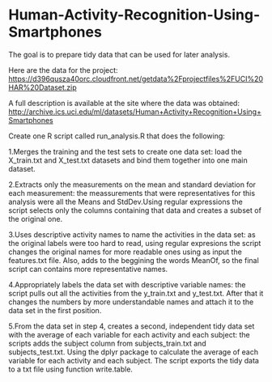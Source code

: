 # Human-Activity-Recognition-Using-Smartphones
The goal is to prepare tidy data that can be used for later analysis.

Here are the data for the project: 
https://d396qusza40orc.cloudfront.net/getdata%2Fprojectfiles%2FUCI%20HAR%20Dataset.zip

A full description is available at the site where the data was obtained: 
http://archive.ics.uci.edu/ml/datasets/Human+Activity+Recognition+Using+Smartphones

Create one R script called run_analysis.R that does the following:

1.Merges the training and the test sets to create one data set: 
  load the X_train.txt and X_test.txt datasets and bind them together into one main dataset.

2.Extracts only the measurements on the mean and standard deviation for each measurement: 
  the meassurements that were representatives for this analysis were all the Means and StdDev.Using regular expressions the script selects only the columns containing that data and creates a subset of the original one.

3.Uses descriptive activity names to name the activities in the data set: 
  as the original labels were too hard to read, using regular expresions the script changes the original names for more readable ones using as input the features.txt file. Also, adds to the beggining the words MeanOf, so the final script can contains more representative names.

4.Appropriately labels the data set with descriptive variable names: 
  the script pulls out all the activities from the y_train.txt and y_test.txt. After that it changes the numbers by more understandable names and attach it to the data set in the first position.

5.From the data set in step 4, creates a second, independent tidy data set with the average of each variable for each activity and each subject:
  the scripts adds the subject column from subjects_train.txt and subjects_test.txt. Using the dplyr package to calculate the average of each variable for each activity and each subject. The script exports the tidy data to a txt file using function write.table.
